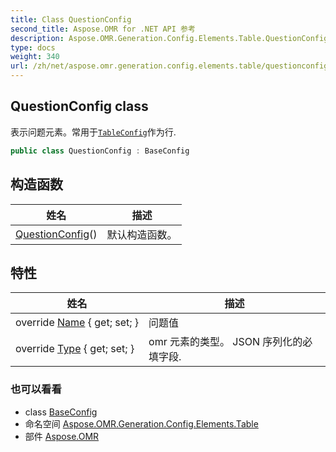 ```yaml
---
title: Class QuestionConfig
second_title: Aspose.OMR for .NET API 参考
description: Aspose.OMR.Generation.Config.Elements.Table.QuestionConfig 班级. 表示问题元素常用于TableConfig作为行.
type: docs
weight: 340
url: /zh/net/aspose.omr.generation.config.elements.table/questionconfig/
---
```

## QuestionConfig class

表示问题元素。常用于[`TableConfig`](../tableconfig/)作为行.

```csharp
public class QuestionConfig : BaseConfig
```

## 构造函数

| 姓名 | 描述 |
| --- | --- |
| [QuestionConfig](questionconfig/)() | 默认构造函数。 |

## 特性

| 姓名 | 描述 |
| --- | --- |
| override [Name](../../aspose.omr.generation.config.elements.table/questionconfig/name/) { get; set; } | 问题值 |
| override [Type](../../aspose.omr.generation.config.elements.table/questionconfig/type/) { get; set; } | omr 元素的类型。 JSON 序列化的必填字段. |

### 也可以看看

* class [BaseConfig](../../aspose.omr.generation.config/baseconfig/)
* 命名空间 [Aspose.OMR.Generation.Config.Elements.Table](../../aspose.omr.generation.config.elements.table/)
* 部件 [Aspose.OMR](../../)


